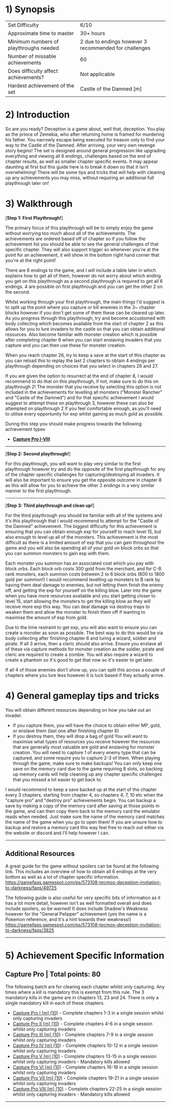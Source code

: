 # 1) Synopsis

|   |   |
|:--|:--|
|Set Difficulty|6/10|
|Approximate time to master|30+ hours|
|Minimum numbers of playthroughs needed|2 due to endings however 3 recommended for challenges|
|Number of missable achievements|60|
|Does difficulty affect achievements?|Not applicable|
|Hardest achievement of the set|Castle of the Damned [m]|

# 2) Introduction

So are you ready? Deception is a game about, well that, deception. You play as the prince of Zemekia, who after returning home is framed for murdering his father. You narrowly escape being executed for treason only to find your way to the Castle of the Damned. After arriving, your very own revenge story begins!
The set is designed around general progression like upgrading everything and viewing all 6 endings, challenges based on the end of chapter results, as well as smaller chapter specific events. It may appear daunting at first but this guide here is to break it down so that it isn't overwhelming! There will be some tips and tricks that will help with cleaning up any achievements you may miss, without requiring an additional full playthrough later on!

# 3) Walkthrough

[**Step 1: First Playthrough!**]

The primary focus of this playthrough will be to simply enjoy the game without worrying too much about all of the achievements. The achievements are ordered based off of chapter so if you follow the achievement list you should be able to see the general challenges of that specific chapter. They will also support trigger so whenever you're at the point for an achievement, it will show in the bottom right hand corner that you're at the right point!

There are 6 endings to the game, and I will include a table later in which explains how to get all of them, however do not worry about which ending you get on this playthrough as a second playthrough is required to get all 6 endings. 4 are possible on first playthrough and you can get the other 2 on the second.

Whilst working through your first playthrough, the main things I'd suggest is to split up the point where you capture or kill enemies in the 3~ chapter blocks however if you don't get some of them these can be cleared up later.
As you progress through this playthrough, try and become accustomed with body collecting which becomes available from the start of chapter 2 as this allows for you to lure invaders to the castle so that you can obtain additional resources. Also become familiar with monster creation which is possible after completing chapter 6 when you can start enslaving invaders that you capture and you can then use these for monster creation.

When you reach chapter 26, try to keep a save at the start of this chapter as you can reload this to replay the last 2 chapters to obtain 4 endings per playthrough depending on choices that you select in chapters 26 and 27.

If you are given the option to resurrect at the end of chapter 8, I would recommend to do that on this playthrough, if not, make sure to do this on playthrough 2! The monster that you receive by selecting this option is not included in the achievements for levelling all monsters ("Monster Rancher" and "Castle of the Damned") and for that specific achievement I would suggest to attempt these on playthrough 3, however these can also be attempted on playthrough 2 if you feel comfortable enough, as you'll need to utilise every opportunity for exp whilst gaining as much gold as possible.

During this step you should make progress towards the following achievement types
* [**Capture Pro I-VIII**](#Capture-Pro-|-Total-points:-80)


***

[**Step 2: Second playthrough!**]

For this playthrough, you will want to play very similar to the first playthrough however try and do the opposite of the first playthrough for any of the chapter specific challenges for capturing/destroying all invaders. It will also be important to ensure you get the opposite outcome in chapter 8 as this will allow for you to achieve the other 2 endings in a very similar manner to the first playthrough.

***

[**Step 3: Third playthrough and clean up!**]

For the third playthrough you should be familiar with all of the systems and it's this playthrough that I would recommend to attempt for the "Castle of the Damned" achievement. The biggest difficulty for this achievement is ensuring that you can obtain enough exp for yourself to reach level 15, but also enough to level up all of the monsters. This achievement is the most difficult as there is a limited amount of exp that you can gain throughout the game and you will also be spending all of your gold on block orbs so that you can summon monsters to gain exp with them.

Each monster you summon has an associated cost which you pay with block orbs. Each block orb costs 300 gold from the merchant, and for C-B rank monsters, each summon costs between 2 to 6 block orbs (600 to 1800 gold per summon!)
I would recommend levelling up monsters to B rank by having them deal damage to enemies, but not letting them finish the enemy off, and getting the exp for yourself on the killing blow. Later into the game when you have more resources available and you start getting closer to level 15, start allowing the monsters to get the killing blow as they will receive more exp this way. You can deal damage via destroy traps to weaken them and allow the monster to finish them off if wanting to maximise the amount of exp from gold.

Due to the time restraint to get exp, you will also want to ensure you can create a monster as soon as possible. The best way to do this would be via body collecting after finishing chapter 6 and luring a wizard, soldier and pirate. If all 3 arrive, then a cleric should also arrive. Ensure you enslave all of these via capture methods for monster creation as the soldier, pirate and cleric are required to create a zombie. You will also require a wizard to create a phantom so it's good to get that now so it's easier to get later.

If all 4 of those enemies don't show up, you can split this across a couple of chapters where you lure less however it is luck based if they actually arrive.

# 4) General gameplay tips and tricks

You will obtain different resources depending on how you take out an invader. 
* If you capture them, you will have the choice to obtain either MP, gold, or enslave them (last one after finishing chapter 6)
* If you destroy them, they will drop a bag of gold
You will want to maximise what types of resources you receive however the resources that are generally most valuable are gold and enslaving for monster creation. You will need to capture 1 of every enemy type that can be captured, and some require you to capture 2-3 of them.
When playing through the game, make sure to make backups! You can only keep one save on the memory card due to the game requiring 8 slots, so backing up memory cards will help cleaning up any chapter specific challenges that you missed a lot easier to get back to.

I would recommend to keep a save backed up at the start of the chapter every 3 chapters, starting from chapter 4, so chapters 4, 7, 10 etc when the "capture pro" and "destroy pro" achievements begin. You can backup a save by making a copy of the memory card after saving at those points in the game, and can then copy them back to the memory card the emulator reads when needed. Just make sure the name of the memory card matches the name of the game when you go to open them! If you are unsure how to backup and restore a memory card this way feel free to reach out either via the website or discord and I'll help however I can.

***

## Additional Resources

A great guide for the game without spoilers can be found at the following link. This includes an overview of how to obtain all 6 endings at the very bottom as well as a lot of chapter specific information.
https://gamefaqs.gamespot.com/ps/573108-tecmos-deception-invitation-to-darkness/faqs/49725

The following guide is also useful for very specific bits of information as it has a lot more detail, however isn't as well formatted overall and does include spoilers, so be warned! It does include Shadow's Weakness however for the "General Pelipper" achievement (yes the name is a Pokemon reference, and it's a hint towards their weakness!)
https://gamefaqs.gamespot.com/ps/573108-tecmos-deception-invitation-to-darkness/faqs/3825

***

# 5) Achievement Specific Information

## Capture Pro | **Total points: 80**

The following batch are for clearing each chapter whilst only capturing. Any times where a kill is mandatory this is exempt from this rule.
The 3 mandatory kills in the game are in chapters 13, 23 and 24. There is only a single mandatory kill in each of these chapters.

* [Capture Pro I [m] (10)](https://retroachievements.org/achievement/225941) - Complete chapters 1-3 in a single session whilst only capturing invaders
* [Capture Pro II [m] (10)](https://retroachievements.org/achievement/226007) - Complete chapters 4-6 in a single session whilst only capturing invaders
* [Capture Pro III [m] (10)](https://retroachievements.org/achievement/226008) - Complete chapters 7-9 in a single session whilst only capturing invaders
* [Capture Pro IV [m] (10)](https://retroachievements.org/achievement/226009) - Complete chapters 10-12 in a single session whilst only capturing invaders
* [Capture Pro V [m] (10)](https://retroachievements.org/achievement/226010) - Complete chapters 13-15 in a single session whilst only capturing invaders - Mandatory kills allowed
* [Capture Pro VI [m] (10)](https://retroachievements.org/achievement/226011) - Complete chapters 16-18 in a single session whilst only capturing invaders
* [Capture Pro VII [m] (10)](https://retroachievements.org/achievement/226012) - Complete chapters 19-21 in a single session whilst only capturing invaders
* [Capture Pro VIII [m] (10)](https://retroachievements.org/achievement/226013) - Complete chapters 22-25 in a single session whilst only capturing invaders - Mandatory kills allowed

***
